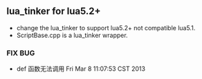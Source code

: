 ## lua_tinker for lua5.2+

+  change the lua_tinker to support lua5.2+ not compatible lua5.1.
+  ScriptBase.cpp is a lua_tinker wrapper.

### FIX BUG
+  def 函数无法调用
   Fri Mar  8 11:07:53 CST 2013
